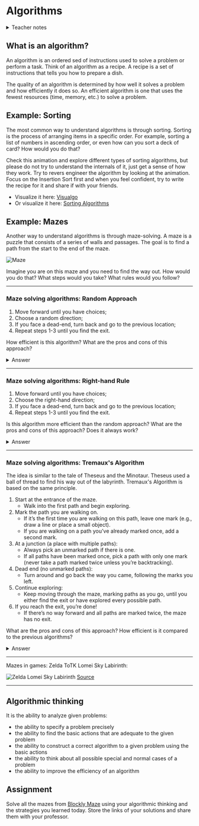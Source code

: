 # Algorithms

<details>
<summary> Teacher notes </summary>
- Icebreakers; Intro to the Instructor; Form pairs and Introduce each other; Fill the form about python; Introduce the class routines: weekly activities, read before class, assignments, etc.; Introduce canvas; Create github account; Install tools such as pycharm, python 3.11, and git;
- Intro to Algorithmic thinking; What is an algorithm?; Example: Sorting; Example: Mazes;
</details>

## What is an algorithm?

An algorithm is an ordered sed of instructions used to solve a problem or perform a task. Think of an algorithm as a
recipe. A recipe is a set of instructions that tells you how to prepare a dish.

The quality of an algorithm is determined by how well it solves a problem and how efficiently it does so. An efficient
algorithm is one that uses the fewest resources (time, memory, etc.) to solve a problem.

## Example: Sorting

The most common way to understand algorithms is through sorting. Sorting is the process of arranging items in a specific
order. For example, sorting a list of numbers in ascending order, or even how can you sort a deck of card? How would you
do that?

Check this animation and explore different types of sorting algorithms, but please do not try to understand the
internals of it, just get a sense of how they work. Try to revers engineer the algorithm by looking at the animation.
Focus on the Insertion Sort first and when you feel confident, try to write the recipe for it and share if with your
friends.

- Visualize it here: [Visualgo](https://visualgo.net/en/sorting)
- Or visualize it here: [Sorting Algorithms](https://www.toptal.com/developers/sorting-algorithms)

## Example: Mazes

Another way to understand algorithms is through maze-solving. A maze is a puzzle that consists of a series of walls and
passages. The goal is to find a path from the start to the end of the maze.

![Maze](https://upload.wikimedia.org/wikipedia/commons/thumb/8/88/Maze_simple.svg/1200px-Maze_simple.svg.png)

Imagine you are on this maze and you need to find the way out. How would you do that? What steps would you take? What
rules would you follow?

---

### Maze solving algorithms: Random Approach

1. Move forward until you have choices;
2. Choose a random direction;
3. If you face a dead-end, turn back and go to the previous location;
4. Repeat steps 1-3 until you find the exit.

How efficient is this algorithm? What are the pros and cons of this approach?

<details>
  <summary> Answer </summary>
  <p> This algorithm is not very efficient because it relies on randomness. It may take a long time to find the exit, especially in complex mazes. However, it is simple to implement and does not require much memory. </p>
</details>

---

### Maze solving algorithms: Right-hand Rule

1. Move forward until you have choices;
2. Choose the right-hand direction;
3. If you face a dead-end, turn back and go to the previous location;
4. Repeat steps 1-3 until you find the exit.

Is this algorithm more efficient than the random approach? What are the pros and cons of this approach? Does it always
work?

<details>
  <summary> Answer </summary>
  <p> This algorithm is more efficient than the random approach because it follows a systematic rule. It guarantees that you will eventually find the exit if it exists. However, it may not work in all mazes, especially if there are loops or cycles. </p>
</details>

---

### Maze solving algorithms: Tremaux's Algorithm

The idea is similar to the tale of Theseus and the Minotaur. Theseus used a ball of thread to find his way out of the
labyrinth. Tremaux's Algorithm is based on the same principle.

1. Start at the entrance of the maze.
    - Walk into the first path and begin exploring.
2. Mark the path you are walking on.
    - If it’s the first time you are walking on this path, leave one mark (e.g., draw a line or place a small object).
    - If you are walking on a path you’ve already marked once, add a second mark.
3. At a junction (a place with multiple paths):
    - Always pick an unmarked path if there is one.
    - If all paths have been marked once, pick a path with only one mark (never take a path marked twice unless you’re
      backtracking).
4. Dead end (no unmarked paths):
    - Turn around and go back the way you came, following the marks you left.
5. Continue exploring:
    - Keep moving through the maze, marking paths as you go, until you either find the exit or have explored every
      possible path.
6. If you reach the exit, you’re done!
    - If there’s no way forward and all paths are marked twice, the maze has no exit.

What are the pros and cons of this approach? How efficient is it compared to the previous algorithms?

<details>
  <summary> Answer </summary>
  <p> Tremaux's Algorithm is more systematic than the previous algorithms because it keeps track of the paths you have explored. It guarantees that you will eventually find the exit if it exists. However, it may require more memory to store the marks. </p>
</details>

---

Mazes in games: Zelda ToTK Lomei Sky Labirinth:

![Zelda Lomei Sky Labirinth](https://platform.polygon.com/wp-content/uploads/sites/2/chorus/uploads/chorus_asset/file/24696220/My_Great_Game___My_Great_Capture_2023_06_01_09_32_06__1_.png?quality=90&strip=all&crop=0%2C0%2C100%2C100&w=750)
[Source](https://www.polygon.com/zelda-tears-of-the-kingdom-guide/23745317/lomei-labyrinth-island-walkthrough-igashuk-mogisari-shrine-puzzle-solution)

---

## Algorithmic thinking

It is the ability to analyze given problems:

- the ability to specify a problem precisely
- the ability to find the basic actions that are adequate to the given problem
- the ability to construct a correct algorithm to a given problem using the basic
  actions
- the ability to think about all possible special and normal cases of a problem
- the ability to improve the efficiency of an algorithm

## Assignment

Solve all the mazes from [Blockly Maze](https://blockly.games/maze) using your algorithmic thinking and the strategies
you learned today. Store the links of your solutions and share them with your professor.